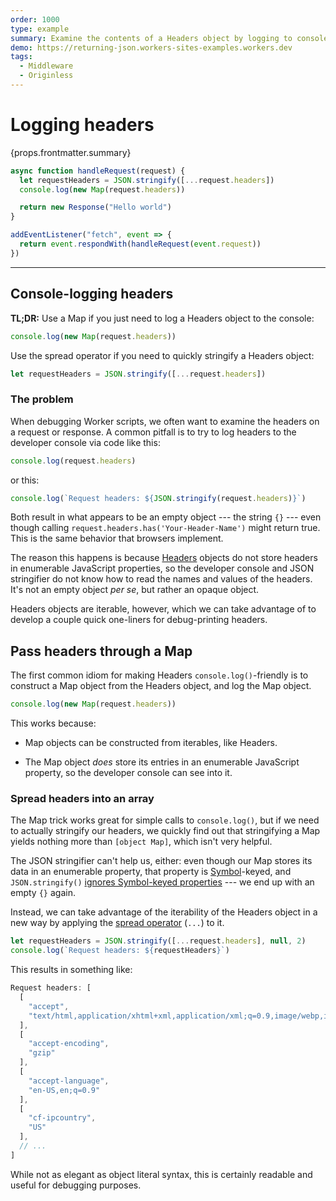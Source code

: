 ```yaml
---
order: 1000
type: example
summary: Examine the contents of a Headers object by logging to console with a Map.
demo: https://returning-json.workers-sites-examples.workers.dev
tags:
  - Middleware
  - Originless
---
```


# Logging headers

<ContentColumn>
  <p>{props.frontmatter.summary}</p>
</ContentColumn>

```js
async function handleRequest(request) {
  let requestHeaders = JSON.stringify([...request.headers])
  console.log(new Map(request.headers))

  return new Response("Hello world")
}

addEventListener("fetch", event => {
  return event.respondWith(handleRequest(event.request))
})
```

--------------------------------

<ContentColumn>

## Console-logging headers

**TL;DR:** Use a Map if you just need to log a Headers object to the console:

```js
console.log(new Map(request.headers))
```

Use the spread operator if you need to quickly stringify a Headers object:

```js
let requestHeaders = JSON.stringify([...request.headers])
```

### The problem

When debugging Worker scripts, we often want to examine the headers on a request
or response. A common pitfall is to try to log headers to the developer console
via code like this:

```js
console.log(request.headers)
```

or this:

```js
console.log(`Request headers: ${JSON.stringify(request.headers)}`)
```

Both result in what appears to be an empty object --- the string `{}` --- even
though calling `request.headers.has('Your-Header-Name')` might return true. This
is the same behavior that browsers implement.

The reason this happens is because [Headers](https://developer.mozilla.org/en-US/docs/Web/API/Headers)
objects do not store headers in enumerable JavaScript properties, so the
developer console and JSON stringifier do not know how to read the names and
values of the headers. It's not an empty object _per se_, but rather an opaque
object.

Headers objects are iterable, however, which we can take advantage of to develop
a couple quick one-liners for debug-printing headers.

## Pass headers through a Map

The first common idiom for making Headers `console.log()`-friendly is to
construct a Map object from the Headers object, and log the Map object.

```js
console.log(new Map(request.headers))
```

This works because:

- Map objects can be constructed from iterables, like Headers.

- The Map object _does_ store its entries in an enumerable JavaScript property,
  so the developer console can see into it.

### Spread headers into an array

The Map trick works great for simple calls to `console.log()`, but if we need to
actually stringify our headers, we quickly find out that stringifying a Map
yields nothing more than `[object Map]`, which isn't very helpful.

The JSON stringifier can't help us, either: even though our Map stores its data
in an enumerable property, that property is
[Symbol](https://developer.mozilla.org/en-US/docs/Web/JavaScript/Reference/Global_Objects/Symbol)-keyed,
and `JSON.stringify()`
[ignores Symbol-keyed properties](https://developer.mozilla.org/en-US/docs/Web/JavaScript/Reference/Global_Objects/JSON/stringify#Description)
--- we end up with an empty `{}` again.

Instead, we can take advantage of the iterability of the Headers object in a new
way by applying the
[spread operator](https://developer.mozilla.org/en-US/docs/Web/JavaScript/Reference/Operators/Spread_operator)
(`...`) to it.

```js
let requestHeaders = JSON.stringify([...request.headers], null, 2)
console.log(`Request headers: ${requestHeaders}`)
```

This results in something like:

```js
Request headers: [
  [
    "accept",
    "text/html,application/xhtml+xml,application/xml;q=0.9,image/webp,image/apng,*/*;q=0.8"
  ],
  [
    "accept-encoding",
    "gzip"
  ],
  [
    "accept-language",
    "en-US,en;q=0.9"
  ],
  [
    "cf-ipcountry",
    "US"
  ],
  // ...
]
```

While not as elegant as object literal syntax, this is certainly readable and
useful for debugging purposes.

</ContentColumn>

